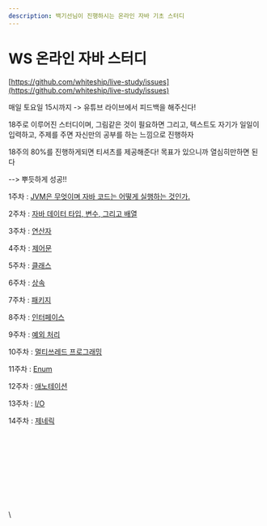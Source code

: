 ```yaml
---
description: 백기선님이 진행하시는 온라인 자바 기초 스터디
---
```


# WS 온라인 자바 스터디

[https://github.com/whiteship/live-study/issues](https://github.com/whiteship/live-study/issues)

매일 토요일 15시까지 -> 유튜브 라이브에서 피드백을 해주신다!

18주로 이루어진 스터디이며, 그림같은 것이 필요하면 그리고, 텍스트도 자기가 일일이 입력하고, 주제를 주면 자신만의 공부를 하는 느낌으로 진행하자

18주의 80%를 진행하게되면 티셔츠를 제공해준다! 목표가 있으니까 열심히만하면 된다

\--> 뿌듯하게 성공!!

1주차 : [JVM은 무엇이며 자바 코드는 어떻게 실행하는 것인가.](week1/day1.md)

2주차 : [자바 데이터 타입, 변수, 그리고 배열](week2.md)

3주차 : [연산자](week3.md)

4주차 : [제어문](week4.md)

5주차 : [클래스](week5.md)

6주차 : [상속](week6.md)

7주차 : [패키지](week7.md)

8주차 : [인터페이스](week8.md)

9주차 : [예외 처리](week9.md)

10주차 : [멀티쓰레드 프로그래밍](week10.md)

11주차 : [Enum](week11.md)

12주차 : [애노테이션](week12.md)

13주차 : [I/O](week13.md)

14주차 : [제네릭](week14.md)

\
\
\
\
\
\
\
\
\
\
